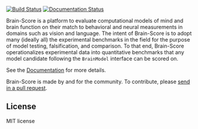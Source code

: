 [![Build Status](https://app.travis-ci.com/brain-score/core.svg?token=vqt7d2yhhpLGwHsiTZvT&branch=main)](https://app.travis-ci.com/brain-score/core)
[![Documentation Status](https://readthedocs.org/projects/brain-score-core/badge/?version=latest)](https://brain-score-core.readthedocs.io/en/latest/?badge=latest)

Brain-Score is a platform to evaluate computational models of mind and brain function on their match to behavioral and
neural measurements in domains such as vision and language. The intent of Brain-Score is to adopt many (ideally all) the
experimental benchmarks in the field for the purpose of model testing, falsification, and comparison. To that end,
Brain-Score operationalizes experimental data into quantitative benchmarks that any model candidate following
the `BrainModel` interface can be scored on.

See the [Documentation](https://brain-score-core.readthedocs.io) for more details.

Brain-Score is made by and for the community. To contribute,
please [send in a pull request](https://github.com/brain-score/core/pulls).

## License

MIT license
